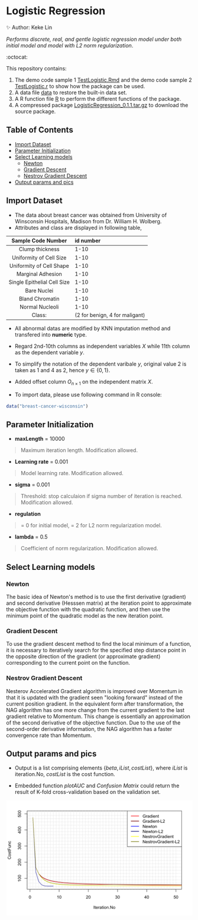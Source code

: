 # Logistic Regression

:sparkles:  Author: Keke Lin


*Performs discrete, real, and gentle logistic regression model under both initial model and model with L2 norm regularization*.

:octocat:

This repository contains:

1. The demo code sample 1 [TestLogistic.Rmd](TestLogistic.Rmd) and the demo code sample 2 [TestLogistic.r](TestLogistic.r) to show how the package can be used.
2. A data file [data](data) to restore the built-in data set.
3. A R function file [R](R) to perform the different functions of the package.
4. A compressed package [LogisticRegression_0.1.1.tar.gz](LogisticRegression_0.1.1.tar.gz) to download the source package.


## Table of Contents
- [Import Dataset](#import-dataset)
- [Parameter Initialization](#parameter-initialization)
- [Select Learning models](#select-learning-models)
  * [Newton](#newton)
  * [Gradient Descent](#gradient-descent)
  * [Nestrov Gradient Descent](#nestrov-gradient-descent)
- [Output params and pics](#output-params-and-pics)


  


 ## Import Dataset

 - The data about breast cancer was obtained from University of Winsconsin Hospitals, Madison from Dr. William H. Wolberg.
 -  Attributes and class are displayed in following table,
   
   |Sample Code Number | id number|
   |:-----------------:|:---------|
   |Clump thickness    | 1-10     |
   |Uniformity of Cell Size| 1-10|
   |Uniformity of Cell Shape | 1-10|
   |Marginal Adhesion | 1-10|
   |Single Epithelial Cell Size | 1-10|
   |Bare Nuclei | 1-10|
   |Bland Chromatin | 1-10|
   |Normal Nucleoli| 1-10|
   |Class:|(2 for benign, 4 for maligant)

- All abnormal datas are modified by KNN imputation method and transfered  into **numeric** type.     
      
- Regard 2nd-10th columns as independent variables $X$ while 11th column as the dependent variable $y$. 

- To simplify the notation of the dependent varibale $y$, original  value $2$ is taken as $1$ and $4$ as $2$, hence $y\in \{0,1\}$.    

- Added offset column $O_{n\times 1}$ on the independent matrix $X$.        

- To import data, please use following command in R console:
```r
data("breast-cancer-wisconsin")
```
## Parameter Initialization

   * **maxLength** = 10000  
 >Maximum iteration length. Modification allowed.


   * **Learning rate** = 0.001 
  >Model learning rate. Modification allowed.
   
   
   * **sigma** = 0.001  
   >Threshold: stop calculaion if sigma number of iteration is reached. Modification allowed.        

   * **regulation** 
   >= 0 for initial model, = 2 for L2 norm regularization model.


   * **lambda** = 0.5 
   >Coefficient of norm regularization. Modification allowed.

## Select Learning models

### Newton
  
  The basic idea of Newton's method is to use the first derivative (gradient) and second derivative (Hesssen matrix) at the iteration point to approximate the objective function with the quadratic function, and then use the minimum point of the quadratic model as the new iteration point.
  
### Gradient Descent
   To use the gradient descent method to find the local minimum of a function, it is necessary to iteratively search for the specified step distance point in the opposite direction of the gradient (or approximate gradient) corresponding to the current point on the function.
### Nestrov Gradient Descent
   Nesterov Accelerated Gradient algorithm is improved over Momentum in that it is updated with the gradient seen "looking forward" instead of the current position gradient. In the equivalent form after transformation, the NAG algorithm has one more change from the current gradient to the last gradient relative to Momentum. This change is essentially an approximation of the second derivative of the objective function. Due to the use of the second-order derivative information, the NAG algorithm has a faster convergence rate than Momentum.
   
## Output params and pics
   
   * Output is a list comprising elements $\{beta, iList, costList\}$, where $iList$ is iteration.No, $costList$ is the cost function.      

   * Embedded function *plotAUC* and *Confusion Matrix* could return the result of K-fold cross-validation based on the validation set.

![Compare Plots](/000013.png)
